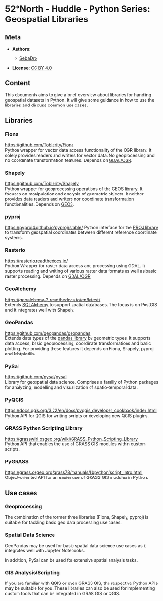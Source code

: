 # 52°North - Huddle - Python Series: Geospatial Libraries
## Meta

* **Authors**:
  * [SebaDro](https://github.com/SebaDro)

* **License**: [CC BY 4.0](http://creativecommons.org/licenses/by/4.0/)

## Content

This documents aims to give a brief overview about libraries for handling geospatial datasets in Python.
It will give some guidance in how to use the libraries and discuss common use cases.

## Libraries

### Fiona
https://github.com/Toblerity/Fiona  
Python wrapper for vector data access functionality of the OGR library. It solely provides readers
and writers for vector data. No geoprocessing and no coordinate transformation features. Depends
on [GDAL/OGR](https://gdal.org/index.html).

### Shapely
https://github.com/Toblerity/Shapely  
Python wrapper for geoprocessing operations of the GEOS library. It focuses on manipulation and
analysis of geometric objects. It neither provides data readers and writers nor coordinate transformation
functionalities. Depends on [GEOS](https://trac.osgeo.org/geos/).

### pyproj
https://pyproj4.github.io/pyproj/stable/
Python interface for the [PROJ library](https://proj.org/index.html) to transform geospatial
coordinates between different reference coordinate systems.

### Rasterio
https://rasterio.readthedocs.io/  
Python Wrapper for raster data access and processing using GDAL. It supports reading and writing of
various raster data formats as well as basic raster processing. Depends on [GDAL/OGR](https://gdal.org/index.html).

### GeoAlchemy
https://geoalchemy-2.readthedocs.io/en/latest/  
Extends [SQLAlchemy](https://www.sqlalchemy.org/) to support spatial databases. The focus is on
PostGIS and it integrates well with Shapely.

### GeoPandas
https://github.com/geopandas/geopandas  
Extends data types of the [pandas library](https://pandas.pydata.org/) by geometric types. It supports
data access, basic geoprocessing, coordinate transformations and basic plotting. For providing these
features it depends on Fiona, Shapely, pyproj and Matplotlib.

### PySal
https://github.com/pysal/pysal  
Library for geospatial data science. Comprises a familiy of Python packages for analyzing, modelling and
visualization of spatio-temporal data.

### PyQGIS
https://docs.qgis.org/3.22/en/docs/pyqgis_developer_cookbook/index.html  
Python API for QGIS for writing scripts or developing new QGIS plugins.

### GRASS Python Scripting Library
https://grasswiki.osgeo.org/wiki/GRASS_Python_Scripting_Library  
Python API that enables the use of GRASS GIS modules within custom scripts.

### PyGRASS
https://grass.osgeo.org/grass78/manuals/libpython/script_intro.html  
Object-oriented API for an easier use of GRASS GIS modules in Python.

## Use cases
### Geoprocessing
The combination of the former three libraries (Fiona, Shapely, pyproj) is suitable for tackling basic
geo data processing use cases.

### Spatial Data Science
GeoPandas may be used for basic spatial data science use cases as it integrates well with Jupyter Notebooks.   

In addition, PySal can be used for extensive spatial analysis tasks.

### GIS Analysis/Scripting
If you are familiar with QGIS or even GRASS GIS, the respective Python APIs may be suitable for you. These
libraries can also be used for implementing custom tools that can be integrated in GRAS GIS or QGIS. 